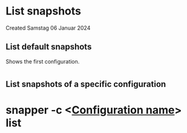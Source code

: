 # List snapshots
Created Samstag 06 Januar 2024

List default snapshots
----------------------
Shows the first configuration.
#
List snapshots of a specific configuration
------------------------------------------
# snapper -c <[Configuration name](./List_configurations.md)> list

